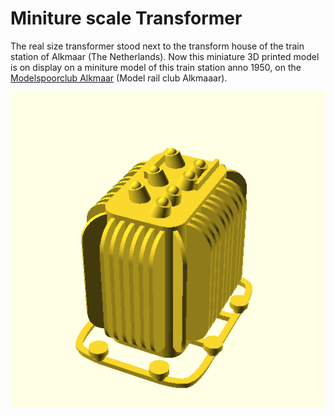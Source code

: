 # Miniture scale Transformer

The real size transformer stood next to the transform house of the train station of Alkmaar (The Netherlands). Now this miniature 3D printed model is on display on a miniture model of this train station anno 1950, on the [Modelspoorclub Alkmaar](http://www.modelspoorclubalkmaar.nl/) (Model rail club Alkmaaar).

![H0Transformer](images/H0Transformer.png)

